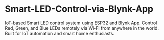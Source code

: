 # Smart-LED-Control-via-Blynk-App
IoT-based Smart LED control system using ESP32 and Blynk App. Control Red, Green, and Blue LEDs remotely via Wi-Fi from anywhere in the world. Built for IoT automation and smart home enthusiasts.
